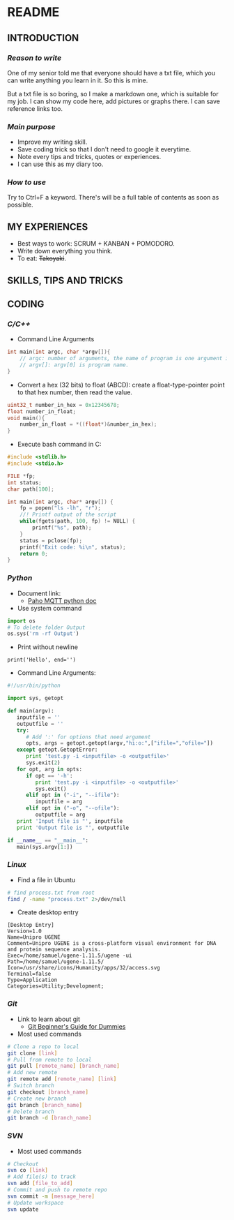# README

## **INTRODUCTION**
### *Reason to write*
One of my senior told me that everyone should have a txt file, which you can write anything you learn in it. So this is mine.

But a txt file is so boring, so I make a markdown one, which is suitable for my job. I can show my code here, add pictures or graphs there. I can save reference links too.

### *Main purpose*
* Improve my writing skill.
* Save coding trick so that I don't need to google it everytime.
* Note every tips and tricks, quotes or experiences.
* I can use this as my diary too.

### *How to use*
Try to Ctrl+F a keyword. There's will be a full table of contents as soon as possible.

## **MY EXPERIENCES**
* Best ways to work: SCRUM + KANBAN + POMODORO.
* Write down everything you think.
* To eat: ~~Takoyaki~~.

## **SKILLS, TIPS AND TRICKS**


## **CODING**
### *C/C++*
* Command Line Arguments
```c
int main(int argc, char *argv[]){
    // argc: number of arguments, the name of program is one argument itself
    // argv[]: argv[0] is program name.
}
```
* Convert a hex (32 bits) to float (ABCD): create a float-type-pointer point to that hex number, then read the value.
```c
uint32_t number_in_hex = 0x12345678;
float number_in_float;
void main(){
    number_in_float = *((float*)&number_in_hex);
}
```
* Execute bash command in C:
```c
#include <stdlib.h>
#include <stdio.h>

FILE *fp;
int status;
char path[100];

int main(int argc, char* argv[]) {
	fp = popen("ls -lh", "r");
    //! Printf output of the script
	while(fgets(path, 100, fp) != NULL) {
		printf("%s", path);
	}
	status = pclose(fp);
	printf("Exit code: %i\n", status);
	return 0;
}
```

### *Python*
* Document link:
    * [Paho MQTT python doc](https://pypi.python.org/pypi/paho-mqtt/1.1)
* Use system command
```python
import os
# To delete folder Output
os.sys('rm -rf Output')
```
* Print without newline
```python3
print('Hello', end='')
```
* Command Line Arguments:
```python
#!/usr/bin/python

import sys, getopt

def main(argv):
   inputfile = ''
   outputfile = ''
   try:
      # Add ':' for options that need argument
      opts, args = getopt.getopt(argv,"hi:o:",["ifile=","ofile="])
   except getopt.GetoptError:
      print 'test.py -i <inputfile> -o <outputfile>'
      sys.exit(2)
   for opt, arg in opts:
      if opt == '-h':
         print 'test.py -i <inputfile> -o <outputfile>'
         sys.exit()
      elif opt in ("-i", "--ifile"):
         inputfile = arg
      elif opt in ("-o", "--ofile"):
         outputfile = arg
   print 'Input file is "', inputfile
   print 'Output file is "', outputfile

if __name__ == "__main__":
   main(sys.argv[1:])
```

### *Linux*
* Find a file in Ubuntu
```bash
# find process.txt from root
find / -name "process.txt" 2>/dev/null
```
* Create desktop entry
```
[Desktop Entry]
Version=1.0
Name=Unipro UGENE
Comment=Unipro UGENE is a cross-platform visual environment for DNA and protein sequence analysis.
Exec=/home/samuel/ugene-1.11.5/ugene -ui
Path=/home/samuel/ugene-1.11.5/
Icon=/usr/share/icons/Humanity/apps/32/access.svg
Terminal=false
Type=Application
Categories=Utility;Development;
```
### *Git*
* Link to learn about git
    * [Git Beginner's Guide for Dummies](https://backlogtool.com/git-tutorial/en/)
* Most used commands
```bash
# Clone a repo to local
git clone [link]
# Pull from remote to local
git pull [remote_name] [branch_name]
# Add new remote
git remote add [remote_name] [link]
# Switch branch
git checkout [branch_name]
# Create new branch
git branch [branch_name]
# Delete branch
git branch -d [branch_name]
```

### *SVN*
* Most used commands
```bash
# Checkout
svn co [link]
# Add file(s) to track
svn add [file_to_add]
# Commit and push to remote repo
svn commit -m [message_here]
# Update workspace
svn update
```

